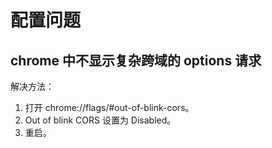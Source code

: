 <!--
 * @Author: monai
 * @Date: 2020-05-21 10:44:02
 * @LastEditors: monai
 * @LastEditTime: 2020-05-21 10:45:25
--> 
# 配置问题

## chrome 中不显示复杂跨域的 options 请求

解决方法：
1. 打开 chrome://flags/#out-of-blink-cors。
2. Out of blink CORS 设置为 Disabled。
3. 重启。